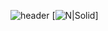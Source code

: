 ![header](https://capsule-render.vercel.app/api?type=wave&color=auto&height=300&section=header&text=Hello%20duk&fontSize=90)
[![N|Solid](https://cldup.com/dTxpPi9lDf.thumb.png)]
